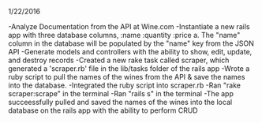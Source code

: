 1/22/2016

-Analyze Documentation from the API at Wine.com
-Instantiate a new rails app with three database columns, :name :quantity :price
 a. The "name" column in the database will be populated by the "name" key from the JSON API 
-Generate models and controllers with the ability to show, edit, update, and destroy records
-Created a new rake task called scraper, which generated a 'scraper.rb' file in the lib/tasks folder of the rails app
-Wrote a ruby script to pull the names of the wines from the API & save the names into the database.
-Integrated the ruby script into scraper.rb
-Ran "rake scraper:scrape" in the terminal
-Ran "rails s" in the terminal
-The app succeessfully pulled and saved the names of the wines into the local database on the rails app with the ability to perform CRUD